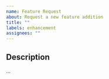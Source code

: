 ```yaml
---
name: Feature Request
about: Request a new feature addition
title: ""
labels: enhancement
assignees: ""
---
```


## Description
<!-- Describe the requested feature below: -->
...
